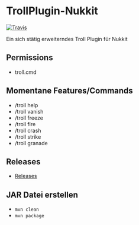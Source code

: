 # TrollPlugin-Nukkit
[![Travis](https://img.shields.io/travis/PreCoderDev/TrollPlugin-Nukkit.svg?style=flat)](https://travis-ci.org/PreCoderDev/TrollPlugin-Nukkit)

Ein sich stätig erweiterndes Troll Plugin für Nukkit

Permissions
-------------
- troll.cmd

Momentane Features/Commands
-------------
- /troll help
- /troll vanish
- /troll freeze
- /troll fire
- /troll crash
- /troll strike
- /troll granade

Releases
-------------
- [Releases](https://github.com/PreCoderDev/TrollPlugin-Nukkit/releases/)

JAR Datei erstellen
-------------
- `mvn clean`
- `mvn package`
